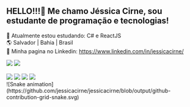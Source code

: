 ## HELLO!!!👋 Me chamo Jéssica Cirne, sou estudante de programação e tecnologias!
🧐 Atualmente estou estudando: C# e ReactJS <br>
🌎 Salvador | Bahia | Brasil <br>
📲 Minha pagina no Linkedin: <href>https://www.linkedin.com/in/jessicacirne/</href>
<div>
  <img height="180em" src="https://github-readme-stats-eight-theta.vercel.app/api?username=jessicacirne&show_icons=true&theme=dracula&include_all_commits=true&count_private=true"/>
  <img height="180em" src="https://github-readme-stats-eight-theta.vercel.app/api/top-langs/?username=jessicacirne&layout=compact&langs_count=8&theme=dracula"/>
</div>
<br>
<div>
  <img height="50em" src="https://cdn.jsdelivr.net/gh/devicons/devicon/icons/csharp/csharp-original.svg"/>  
  <img height="50em" src="https://cdn.jsdelivr.net/gh/devicons/devicon/icons/css3/css3-original.svg" />  
  <img height="50em" src="https://cdn.jsdelivr.net/gh/devicons/devicon/icons/html5/html5-original.svg" />  
  <img height="50em"src="https://cdn.jsdelivr.net/gh/devicons/devicon/icons/react/react-original.svg" />       
</div>
  ![Snake animation](https://github.com/jessicacirne/jessicacirne/blob/output/github-contribution-grid-snake.svg)
